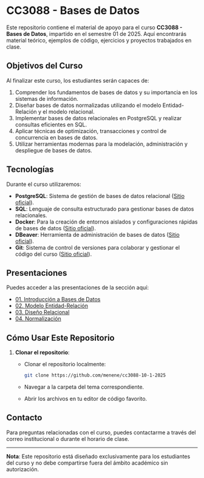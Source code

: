 # CC3088 - Bases de Datos

Este repositorio contiene el material de apoyo para el curso **CC3088 - Bases de Datos**, impartido en el semestre 01 de 2025. Aquí encontrarás material teórico, ejemplos de código, ejercicios y proyectos trabajados en clase.

## Objetivos del Curso

Al finalizar este curso, los estudiantes serán capaces de:

1. Comprender los fundamentos de bases de datos y su importancia en los sistemas de información.
2. Diseñar bases de datos normalizadas utilizando el modelo Entidad-Relación y el modelo relacional.
3. Implementar bases de datos relacionales en PostgreSQL y realizar consultas eficientes en SQL.
4. Aplicar técnicas de optimización, transacciones y control de concurrencia en bases de datos.
5. Utilizar herramientas modernas para la modelación, administración y despliegue de bases de datos.

## Tecnologías

Durante el curso utilizaremos:

- **PostgreSQL**: Sistema de gestión de bases de datos relacional ([Sitio oficial](https://www.postgresql.org/)).
- **SQL**: Lenguaje de consulta estructurado para gestionar bases de datos relacionales.
- **Docker**: Para la creación de entornos aislados y configuraciones rápidas de bases de datos ([Sitio oficial](https://www.docker.com/)).
- **DBeaver**: Herramienta de administración de bases de datos ([Sitio oficial](https://dbeaver.io/)).
- **Git**: Sistema de control de versiones para colaborar y gestionar el código del curso ([Sitio oficial](https://git-scm.com/)).

## Presentaciones
Puedes acceder a las presentaciones de la sección aquí:
- [01. Introducción a Bases de Datos]()
- [02. Modelo Entidad-Relación]()
- [03. Diseño Relacional]()
- [04. Normalización]()

## Cómo Usar Este Repositorio

1. **Clonar el repositorio**:
   - Clonar el repositorio localmente:

     ```bash
     git clone https://github.com/menene/cc3088-10-1-2025
     ```
   - Navegar a la carpeta del tema correspondiente.
   - Abrir los archivos en tu editor de código favorito.

## Contacto

Para preguntas relacionadas con el curso, puedes contactarme a través del correo institucional o durante el horario de clase.

---

**Nota**: Este repositorio está diseñado exclusivamente para los estudiantes del curso y no debe compartirse fuera del ámbito académico sin autorización.

